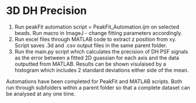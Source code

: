 # 3D DH Precision 
 
 1. Run peakFit automation script = PeakFit_Automation.ijm on selected beads. Run macro in ImageJ - change fitting parameters accordingly. 
 2. Run excel files through MATLAB code to extract z position  from xy. Script saves .3d and .csv output files in the same parent folder.
 3. Run the main.py script which calculates the precision of DH PSF signals as the error between a fitted 2D guassian for each axis and the data outputted from MATLAB. Results can be shown visulaised by a histogram which includes 2 standard deviations either side of the mean.

Automations have been completed for PeakFit and MATLAB scripts. 
Both run through subfolders within a parent folder so that a complete dataset can be analysed at any one time. 
